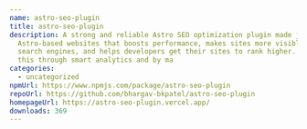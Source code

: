 ```yaml
---
name: astro-seo-plugin
title: astro-seo-plugin
description: A strong and reliable Astro SEO optimization plugin made just for
  Astro-based websites that boosts performance, makes sites more visible to
  search engines, and helps developers get their sites to rank higher. It does
  this through smart analytics and by ma
categories:
  - uncategorized
npmUrl: https://www.npmjs.com/package/astro-seo-plugin
repoUrl: https://github.com/bhargav-bkpatel/astro-seo-plugin
homepageUrl: https://astro-seo-plugin.vercel.app/
downloads: 369
---
```

